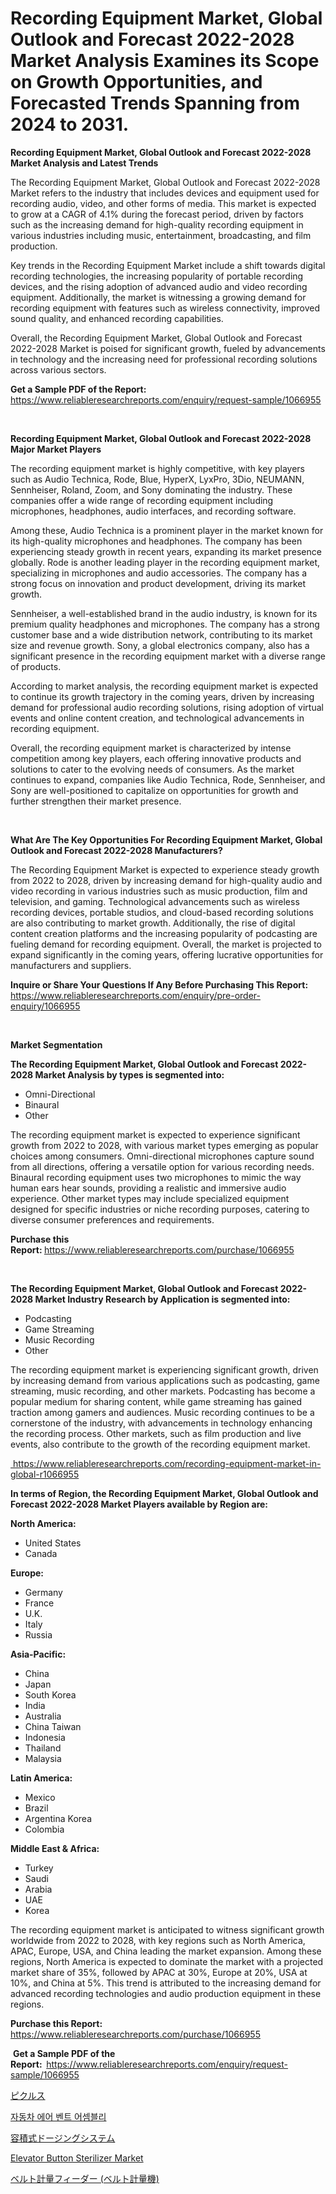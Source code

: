 <p><h1>Recording Equipment Market, Global Outlook and Forecast 2022-2028 Market Analysis Examines its Scope on Growth Opportunities, and Forecasted Trends Spanning from 2024 to 2031.</h1></p><p><strong>Recording Equipment Market, Global Outlook and Forecast 2022-2028 Market Analysis and Latest Trends</strong></p>
<p><p>The Recording Equipment Market, Global Outlook and Forecast 2022-2028 Market refers to the industry that includes devices and equipment used for recording audio, video, and other forms of media. This market is expected to grow at a CAGR of 4.1% during the forecast period, driven by factors such as the increasing demand for high-quality recording equipment in various industries including music, entertainment, broadcasting, and film production.</p><p>Key trends in the Recording Equipment Market include a shift towards digital recording technologies, the increasing popularity of portable recording devices, and the rising adoption of advanced audio and video recording equipment. Additionally, the market is witnessing a growing demand for recording equipment with features such as wireless connectivity, improved sound quality, and enhanced recording capabilities.</p><p>Overall, the Recording Equipment Market, Global Outlook and Forecast 2022-2028 Market is poised for significant growth, fueled by advancements in technology and the increasing need for professional recording solutions across various sectors.</p></p>
<p><strong>Get a Sample PDF of the Report:&nbsp;</strong> <a href="https://www.reliableresearchreports.com/enquiry/request-sample/1066955">https://www.reliableresearchreports.com/enquiry/request-sample/1066955</a></p>
<p>&nbsp;</p>
<p><strong>Recording Equipment Market, Global Outlook and Forecast 2022-2028 Major Market Players</strong></p>
<p><p>The recording equipment market is highly competitive, with key players such as Audio Technica, Rode, Blue, HyperX, LyxPro, 3Dio, NEUMANN, Sennheiser, Roland, Zoom, and Sony dominating the industry. These companies offer a wide range of recording equipment including microphones, headphones, audio interfaces, and recording software.</p><p>Among these, Audio Technica is a prominent player in the market known for its high-quality microphones and headphones. The company has been experiencing steady growth in recent years, expanding its market presence globally. Rode is another leading player in the recording equipment market, specializing in microphones and audio accessories. The company has a strong focus on innovation and product development, driving its market growth.</p><p>Sennheiser, a well-established brand in the audio industry, is known for its premium quality headphones and microphones. The company has a strong customer base and a wide distribution network, contributing to its market size and revenue growth. Sony, a global electronics company, also has a significant presence in the recording equipment market with a diverse range of products.</p><p>According to market analysis, the recording equipment market is expected to continue its growth trajectory in the coming years, driven by increasing demand for professional audio recording solutions, rising adoption of virtual events and online content creation, and technological advancements in recording equipment.</p><p>Overall, the recording equipment market is characterized by intense competition among key players, each offering innovative products and solutions to cater to the evolving needs of consumers. As the market continues to expand, companies like Audio Technica, Rode, Sennheiser, and Sony are well-positioned to capitalize on opportunities for growth and further strengthen their market presence.</p></p>
<p>&nbsp;</p>
<p><strong>What Are The Key Opportunities For Recording Equipment Market, Global Outlook and Forecast 2022-2028 Manufacturers?</strong></p>
<p><p>The Recording Equipment Market is expected to experience steady growth from 2022 to 2028, driven by increasing demand for high-quality audio and video recording in various industries such as music production, film and television, and gaming. Technological advancements such as wireless recording devices, portable studios, and cloud-based recording solutions are also contributing to market growth. Additionally, the rise of digital content creation platforms and the increasing popularity of podcasting are fueling demand for recording equipment. Overall, the market is projected to expand significantly in the coming years, offering lucrative opportunities for manufacturers and suppliers.</p></p>
<p><strong>Inquire or Share Your Questions If Any Before Purchasing This Report:</strong> <a href="https://www.reliableresearchreports.com/enquiry/pre-order-enquiry/1066955">https://www.reliableresearchreports.com/enquiry/pre-order-enquiry/1066955</a></p>
<p>&nbsp;</p>
<p><strong>Market Segmentation</strong></p>
<p><strong>The Recording Equipment Market, Global Outlook and Forecast 2022-2028 Market Analysis by types is segmented into:</strong></p>
<p><ul><li>Omni-Directional</li><li>Binaural</li><li>Other</li></ul></p>
<p><p>The recording equipment market is expected to experience significant growth from 2022 to 2028, with various market types emerging as popular choices among consumers. Omni-directional microphones capture sound from all directions, offering a versatile option for various recording needs. Binaural recording equipment uses two microphones to mimic the way human ears hear sounds, providing a realistic and immersive audio experience. Other market types may include specialized equipment designed for specific industries or niche recording purposes, catering to diverse consumer preferences and requirements.</p></p>
<p><strong>Purchase this Report:&nbsp;</strong><a href="https://www.reliableresearchreports.com/purchase/1066955">https://www.reliableresearchreports.com/purchase/1066955</a></p>
<p>&nbsp;</p>
<p><strong>The Recording Equipment Market, Global Outlook and Forecast 2022-2028 Market Industry Research by Application is segmented into:</strong></p>
<p><ul><li>Podcasting</li><li>Game Streaming</li><li>Music Recording</li><li>Other</li></ul></p>
<p><p>The recording equipment market is experiencing significant growth, driven by increasing demand from various applications such as podcasting, game streaming, music recording, and other markets. Podcasting has become a popular medium for sharing content, while game streaming has gained traction among gamers and audiences. Music recording continues to be a cornerstone of the industry, with advancements in technology enhancing the recording process. Other markets, such as film production and live events, also contribute to the growth of the recording equipment market.</p></p>
<p><a href="https://www.reliableresearchreports.com/recording-equipment-market-in-global-r1066955">&nbsp;https://www.reliableresearchreports.com/recording-equipment-market-in-global-r1066955</a></p>
<p><strong>In terms of Region, the Recording Equipment Market, Global Outlook and Forecast 2022-2028 Market Players available by Region are:</strong></p>
<p>
    <p> <strong> North America: </strong>
        <ul>
            <li>United States</li>
            <li>Canada</li>
        </ul>
        </p> 
    <p> <strong> Europe: </strong>
        <ul>
            <li>Germany</li>
            <li>France</li>
            <li>U.K.</li>
            <li>Italy</li>
            <li>Russia</li>
        </ul>
        </p> 
    <p> <strong> Asia-Pacific: </strong>
        <ul>
            <li>China</li>
            <li>Japan</li>
            <li>South Korea</li>
            <li>India</li>
            <li>Australia</li>
            <li>China Taiwan</li>
            <li>Indonesia</li>
            <li>Thailand</li>
            <li>Malaysia</li>
        </ul>
        </p> 
    <p> <strong> Latin America: </strong>
        <ul>
            <li>Mexico</li>
            <li>Brazil</li>
            <li>Argentina Korea</li>
            <li>Colombia</li>
        </ul>
        </p> 
    <p> <strong> Middle East & Africa: </strong>
        <ul>
            <li>Turkey</li>
            <li>Saudi</li>
            <li>Arabia</li>
            <li>UAE</li>
            <li>Korea</li>
        </ul>
    </p>
    </p>
<p><p>The recording equipment market is anticipated to witness significant growth worldwide from 2022 to 2028, with key regions such as North America, APAC, Europe, USA, and China leading the market expansion. Among these regions, North America is expected to dominate the market with a projected market share of 35%, followed by APAC at 30%, Europe at 20%, USA at 10%, and China at 5%. This trend is attributed to the increasing demand for advanced recording technologies and audio production equipment in these regions.</p></p>
<p><strong>Purchase this Report: </strong><a href="https://www.reliableresearchreports.com/purchase/1066955">https://www.reliableresearchreports.com/purchase/1066955</a></p>
<p>&nbsp;<strong>Get a Sample PDF of the Report:&nbsp;&nbsp;</strong><a href="https://www.reliableresearchreports.com/enquiry/request-sample/1066955">https://www.reliableresearchreports.com/enquiry/request-sample/1066955</a></p>
<p><strong></strong></p>
<p><p><a href="https://medium.com/@deontestanton2023/%E3%83%94%E3%82%AF%E3%83%AB%E3%82%B9%E5%B8%82%E5%A0%B4%E5%88%86%E6%9E%90-%E3%81%9D%E3%81%AEcagr-%E5%B8%82%E5%A0%B4%E3%82%BB%E3%82%B0%E3%83%A1%E3%83%B3%E3%83%86%E3%83%BC%E3%82%B7%E3%83%A7%E3%83%B3-%E3%81%8A%E3%82%88%E3%81%B3%E3%82%B0%E3%83%AD%E3%83%BC%E3%83%90%E3%83%AB%E7%94%A3%E6%A5%AD%E6%A6%82%E8%A6%81-6dc7a63c3637">ピクルス</a></p><p><a href="https://medium.com/@dadanedu33/%EC%9E%90%EB%8F%99%EC%B0%A8-%EC%97%90%EC%96%B4-%EB%B2%A4%ED%8A%B8-%EC%A1%B0%EB%A6%BD-%EC%8B%9C%EC%9E%A5-%EB%B6%84%EC%84%9D-%EA%B8%80%EB%A1%9C%EB%B2%8C-%EC%82%B0%EC%97%85-%EC%A0%84%EB%A7%9D%EA%B3%BC-%EC%98%88%EC%B8%A1-2024%EB%85%84%EB%B6%80%ED%84%B0-2031%EB%85%84%EA%B9%8C%EC%A7%80-c78b9d78ef1b">자동차 에어 벤트 어셈블리</a></p><p><a href="https://github.com/JacksonWiza1924/Market-Research-Report-List-1/blob/main/414705686196.md">容積式ドージングシステム</a></p><p><a href="https://issuu.com/reportprime-2/docs/elevator-button-sterilizer-market-size-2030.pptx">Elevator Button Sterilizer Market</a></p><p><a href="https://github.com/hwbcz413288296/Market-Research-Report-List-2/blob/main/153516386195.md">ベルト計量フィーダー (ベルト計量機)</a></p></p>
